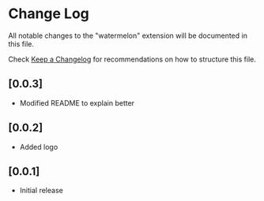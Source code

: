 # Change Log

All notable changes to the "watermelon" extension will be documented in this file.

Check [Keep a Changelog](http://keepachangelog.com/) for recommendations on how to structure this file.

## [0.0.3]

- Modified README to explain better

## [0.0.2]

- Added logo

## [0.0.1]

- Initial release
